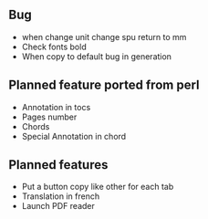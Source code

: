 
Bug
-----

- when change unit change spu return to mm
- Check fonts bold
- When copy to default bug in generation


Planned feature ported from perl
--------------------------------

- Annotation in tocs
- Pages number
- Chords
- Special Annotation in chord



Planned features
------------------

- Put a button  copy like other for each tab
- Translation in french
- Launch PDF reader

